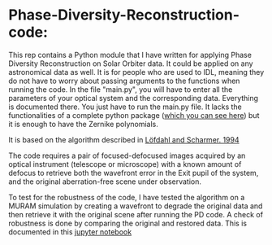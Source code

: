 # Phase-Diversity-Reconstruction-code:

This rep contains a Python module that I have written for applying Phase Diversity Reconstruction on Solar Orbiter data. It could be applied on any astronomical data as well. It is for people who are used to IDL, meaning they do not have to worry about passing arguments to the functions when running the code. In the file "main.py", you will have to enter all the parameters of your optical system and the corresponding data. Everything is documented there. You just have to run the main.py file. It lacks the functionalities of a complete python package ([which you can see here](https://github.com/fakahil/PyPD)) but it is enough to have the Zernike polynomials.

It is based on the algorithm described in [Löfdahl and Scharmer. 1994](http://adsabs.harvard.edu/full/1994A&AS..107..243L)

The code requires a pair of focused-defocused images acquired by an optical instrument (telescope or microscope) with a known amount of defocus to retrieve both the wavefront error in the Exit pupil of the system, and the original aberration-free scene under observation.

To test for the robustness of the code, I have tested the algorithm on a MURAM simulation by creating a wavefront to degrade the original data and then retrieve it with the original scene after running the PD code. A check of robustness is done by comparing the original and restored data. This is documented in this [jupyter notebook](https://github.com/fakahil/Phase-Diversity-Reconstruction-code/blob/master/PD_robustness.ipynb)
